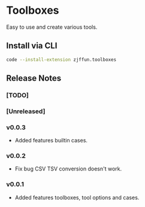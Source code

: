 # Toolboxes

Easy to use and create various tools.

## Install via CLI

```bash
code --install-extension zjffun.toolboxes
```

## Release Notes

### [TODO]

### [Unreleased]

### v0.0.3

- Added features builtin cases.

### v0.0.2

- Fix bug CSV TSV conversion doesn't work.

### v0.0.1

- Added features toolboxes, tool options and cases.
